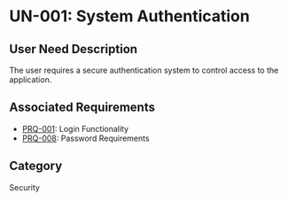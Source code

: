 # UN-001: System Authentication

## User Need Description
The user requires a secure authentication system to control access to the application.

## Associated Requirements
- [PRQ-001](../product_requirements/PRQ-001.md): Login Functionality
- [PRQ-008](../product_requirements/PRQ-008.md): Password Requirements

## Category
Security